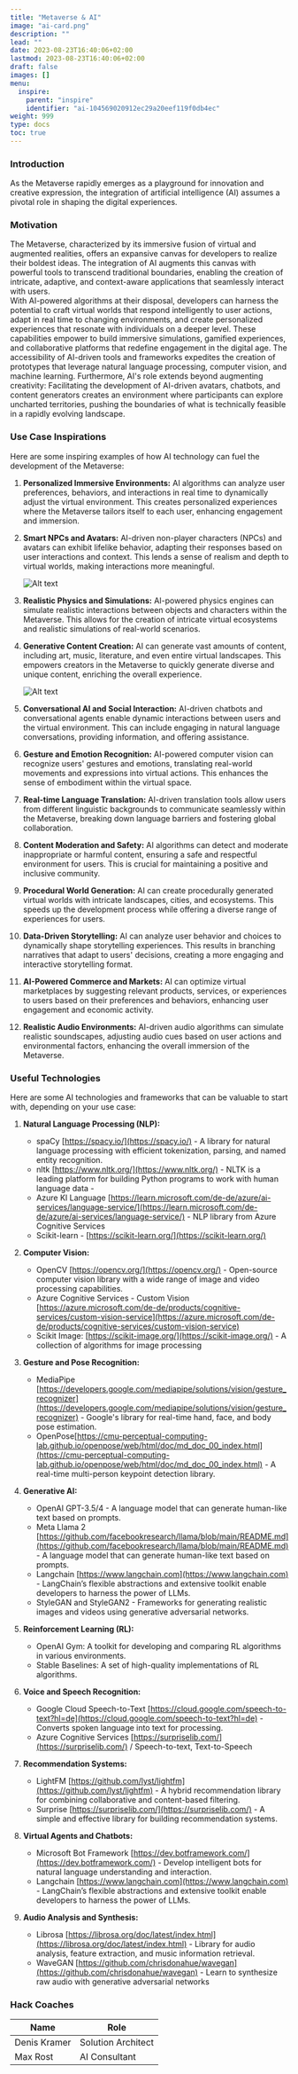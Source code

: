 ```yaml
---
title: "Metaverse & AI"
image: "ai-card.png"
description: ""
lead: ""
date: 2023-08-23T16:40:06+02:00
lastmod: 2023-08-23T16:40:06+02:00
draft: false
images: []
menu:
  inspire:
    parent: "inspire"
    identifier: "ai-104569020912ec29a20eef119f0db4ec"
weight: 999
type: docs
toc: true
---
```


### Introduction

As the Metaverse rapidly emerges as a playground for innovation and creative expression, the integration of artificial intelligence (AI) assumes a pivotal role in shaping the digital experiences.

### Motivation

The Metaverse, characterized by its immersive fusion of virtual and augmented realities, offers an expansive canvas for developers to realize their boldest ideas. 
The integration of AI augments this canvas with powerful tools to transcend traditional boundaries, enabling the creation of intricate, adaptive, and context-aware applications that seamlessly interact with users.  
With AI-powered algorithms at their disposal, developers can harness the potential to craft virtual worlds that respond intelligently to user actions, adapt in real time to changing environments, and create personalized experiences that resonate with individuals on a deeper level. These capabilities empower to build immersive simulations, gamified experiences, and collaborative platforms that redefine engagement in the digital age. The accessibility of AI-driven tools and frameworks expedites the creation of prototypes that leverage natural language processing, computer vision, and machine learning. Furthermore, AI's role extends beyond augmenting creativity: Facilitating the development of AI-driven avatars, chatbots, and content generators creates an environment where participants can explore uncharted territories, pushing the boundaries of what is technically feasible in a rapidly evolving landscape.

### Use Case Inspirations

Here are some inspiring examples of how AI technology can fuel the development of the Metaverse:

1. **Personalized Immersive Environments:** AI algorithms can analyze user preferences, behaviors, and interactions in real time to dynamically adjust the virtual environment. This creates personalized experiences where the Metaverse tailors itself to each user, enhancing engagement and immersion.

2. **Smart NPCs and Avatars:** AI-driven non-player characters (NPCs) and avatars can exhibit lifelike behavior, adapting their responses based on user interactions and context. This lends a sense of realism and depth to virtual worlds, making interactions more meaningful.
   
   ![Alt text](image.png)

3. **Realistic Physics and Simulations:** AI-powered physics engines can simulate realistic interactions between objects and characters within the Metaverse. This allows for the creation of intricate virtual ecosystems and realistic simulations of real-world scenarios.
   
4. **Generative Content Creation:** AI can generate vast amounts of content, including art, music, literature, and even entire virtual landscapes. This empowers creators in the Metaverse to quickly generate diverse and unique content, enriching the overall experience.
   
   ![Alt text](image-1.png)

5. **Conversational AI and Social Interaction:** AI-driven chatbots and conversational agents enable dynamic interactions between users and the virtual environment. This can include engaging in natural language conversations, providing information, and offering assistance.

6. **Gesture and Emotion Recognition:** AI-powered computer vision can recognize users' gestures and emotions, translating real-world movements and expressions into virtual actions. This enhances the sense of embodiment within the virtual space.

7. **Real-time Language Translation:** AI-driven translation tools allow users from different linguistic backgrounds to communicate seamlessly within the Metaverse, breaking down language barriers and fostering global collaboration.

8. **Content Moderation and Safety:** AI algorithms can detect and moderate inappropriate or harmful content, ensuring a safe and respectful environment for users. This is crucial for maintaining a positive and inclusive community.

9.  **Procedural World Generation:** AI can create procedurally generated virtual worlds with intricate landscapes, cities, and ecosystems. This speeds up the development process while offering a diverse range of experiences for users.

10. **Data-Driven Storytelling:** AI can analyze user behavior and choices to dynamically shape storytelling experiences. This results in branching narratives that adapt to users' decisions, creating a more engaging and interactive storytelling format.

11. **AI-Powered Commerce and Markets:** AI can optimize virtual marketplaces by suggesting relevant products, services, or experiences to users based on their preferences and behaviors, enhancing user engagement and economic activity.

12. **Realistic Audio Environments:** AI-driven audio algorithms can simulate realistic soundscapes, adjusting audio cues based on user actions and environmental factors, enhancing the overall immersion of the Metaverse.

### Useful Technologies

Here are some AI technologies and frameworks that can be valuable to start with, depending on your use case:

1. **Natural Language Processing (NLP):**
   - spaCy [https://spacy.io/](https://spacy.io/) -  A library for natural language processing with efficient tokenization, parsing, and named entity recognition.
   - nltk [https://www.nltk.org/](https://www.nltk.org/) - NLTK is a leading platform for building Python programs to work with human language data - 
   - Azure KI Language [https://learn.microsoft.com/de-de/azure/ai-services/language-service/](https://learn.microsoft.com/de-de/azure/ai-services/language-service/) - NLP library from Azure Cognitive Services
   - Scikit-learn - [https://scikit-learn.org/](https://scikit-learn.org/)
  
2. **Computer Vision:**
   - OpenCV [https://opencv.org/](https://opencv.org/) - Open-source computer vision library with a wide range of image and video processing capabilities.
   - Azure Cognitive Services - Custom Vision [https://azure.microsoft.com/de-de/products/cognitive-services/custom-vision-service](https://azure.microsoft.com/de-de/products/cognitive-services/custom-vision-service)
   - Scikit Image: [https://scikit-image.org/](https://scikit-image.org/) - A collection of algorithms for image processing

3. **Gesture and Pose Recognition:**
   - MediaPipe [https://developers.google.com/mediapipe/solutions/vision/gesture_recognizer](https://developers.google.com/mediapipe/solutions/vision/gesture_recognizer) - Google's library for real-time hand, face, and body pose estimation.
   - OpenPose[https://cmu-perceptual-computing-lab.github.io/openpose/web/html/doc/md_doc_00_index.html](https://cmu-perceptual-computing-lab.github.io/openpose/web/html/doc/md_doc_00_index.html) - A real-time multi-person keypoint detection library.

1. **Generative AI:**
   - OpenAI GPT-3.5/4 - A language model that can generate human-like text based on prompts.
   - Meta Llama 2 [https://github.com/facebookresearch/llama/blob/main/README.md](https://github.com/facebookresearch/llama/blob/main/README.md) - A language model that can generate human-like text based on prompts.
   - Langchain [https://www.langchain.com](https://www.langchain.com) - LangChain’s flexible abstractions and extensive toolkit enable developers to harness the power of LLMs.
   - StyleGAN and StyleGAN2 - Frameworks for generating realistic images and videos using generative adversarial networks.

2. **Reinforcement Learning (RL):**
   - OpenAI Gym: A toolkit for developing and comparing RL algorithms in various environments.
   - Stable Baselines: A set of high-quality implementations of RL algorithms.

3. **Voice and Speech Recognition:**
   - Google Cloud Speech-to-Text [https://cloud.google.com/speech-to-text?hl=de](https://cloud.google.com/speech-to-text?hl=de) - Converts spoken language into text for processing.
   - Azure Cognitive Services [https://surpriselib.com/](https://surpriselib.com/)  / Speech-to-text, Text-to-Speech 

4. **Recommendation Systems:**
   - LightFM [https://github.com/lyst/lightfm](https://github.com/lyst/lightfm) - A hybrid recommendation library for combining collaborative and content-based filtering.
   - Surprise [https://surpriselib.com/](https://surpriselib.com/) - A simple and effective library for building recommendation systems.

5.  **Virtual Agents and Chatbots:**
    - Microsoft Bot Framework [https://dev.botframework.com/](https://dev.botframework.com/) - Develop intelligent bots for natural language understanding and interaction.
    - Langchain [https://www.langchain.com](https://www.langchain.com) - LangChain’s flexible abstractions and extensive toolkit enable developers to harness the power of LLMs.

6.  **Audio Analysis and Synthesis:**
    - Librosa [https://librosa.org/doc/latest/index.html](https://librosa.org/doc/latest/index.html) - Library for audio analysis, feature extraction, and music information retrieval.
    - WaveGAN [https://github.com/chrisdonahue/wavegan](https://github.com/chrisdonahue/wavegan) - Learn to synthesize raw audio with generative adversarial networks

### Hack Coaches

| Name | Role |
|---|---|
| Denis Kramer | Solution Architect |
| Max Rost | AI Consultant |